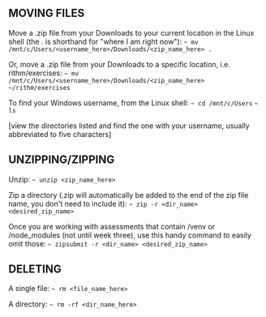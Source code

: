 MOVING FILES
------------

Move a .zip file from your Downloads to your current location in the Linux shell
(the . is shorthand for "where I am right now"):
`~ mv /mnt/c/Users/<username_here>/Downloads/<zip_name_here> .`

Or, move a .zip file from your Downloads to a specific location,
i.e. rithm/exercises:
`~ mv /mnt/c/Users/<username_here>/Downloads/<zip_name_here> ~/rithm/exercises`

To find your Windows username, from the Linux shell:
`~ cd /mnt/c/Users`
`~ ls`

[view the directories listed and find the one with your username,
usually abbreviated to five characters]


UNZIPPING/ZIPPING
-----------------

Unzip:
`~ unzip <zip_name_here>`

Zip a directory (.zip will automatically be added to the end of the zip file name,
you don't need to include it):
`~ zip -r <dir_name> <desired_zip_name>`

Once you are working with assessments that contain /venv or /node_modules
(not until week three), use this handy command to easily omit those:
`~ zipsubmit -r <dir_name> <desired_zip_name>`


DELETING
--------

A single file:
`~ rm <file_name_here>`

A directory:
`~ rm -rf <dir_name_here>`

